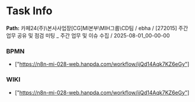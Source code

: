 # Task Info

**Path:** 카페24(주)\본사사업장\[CG]MI본부\MIH그룹\CD팀 / ebha / [272015] 주간 업무 공유 및 점검 미팅 _ 주간 업무 및 이슈 수집 / 2025-08-01_00-00-00

### BPMN
- ["https://n8n-mi-028-web.hanpda.com/workflow/ijQd14Aqk7KZ6eGy"]

### WIKI
- ["https://n8n-mi-028-web.hanpda.com/workflow/ijQd14Aqk7KZ6eGy"]

